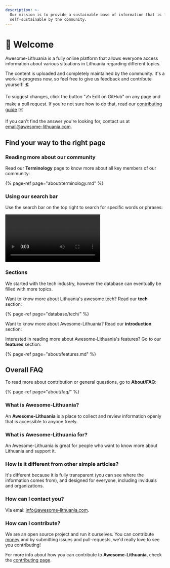 ```yaml
---
description: >-
  Our mission is to provide a sustainable base of information that is fully
  self-sustainable by the community.
---
```


# 👋 Welcome

Awesome-Lithuania is a fully online platform that allows everyone access information about various situations in Lithuania regarding different topics. 

The content is uploaded and completely maintained by the community. It's a work-in-progress now, so feel free to give us feedback and contribute yourself! 🏄

To suggest changes, click the button "✍️ Edit on GitHub" on any page and make a pull request. If you're not sure how to do that, read our [contributing guide](about/faq/contribution.md) ✉️

If you can't find the answer you're looking for, contact us at email@awesome-lithuania.com.

## Find your way to the right page

### Reading more about our community

Read our **Terminology** page to know more about all key members of our community:

{% page-ref page="about/terminology.md" %}

### Using our search bar

Use the search bar on the top right to search for specific words or phrases:

![](.gitbook/assets/screen-recording-2020-11-21-at-19.18.48%20%281%29.mov)

### Sections

We started with the tech industry, however the database can eventually be filled with more topics.

Want to know more about Lithuania's awesome tech? Read our **tech** section:

{% page-ref page="database/tech/" %}

Want to know more about Awesome-Lithuania? Read our **introduction** section:

Interested in reading more about Awesome-Lithuania's features? Go to our **features** section:

{% page-ref page="about/features.md" %}

## Overall FAQ

To read more about contribution or general questions, go to **About/FAQ**:

{% page-ref page="about/faq/" %}

### **What is Awesome-Lithuania?**

An **Awesome-Lithuania** is a place to collect and review information openly that is accessible to anyone freely.

### **What is Awesome-Lithuania for?**

An Awesome-Lithuania is great for people who want to know more about Lithuania and support it.

### How is it different from other **simple articles**?

It's different because it is fully transparent \(you can see where the information comes from\), and designed for everyone, including inviduals and organizations.

### How can I contact you?

Via emai: [info@awesome-lithuania.com](mailto:info@awesome-lithuania.com).

### How can I contribute?

We are an open source project and run it ourselves. You can contribute [money](https://opencollective.com/opencollectiveinc) and by submitting issues and pull-requests, we'd really love to see you contributing! 

For more info about how you can contribute to **Awesome-Lithuania**, check the [contributing page](about/faq/contribution.md).

